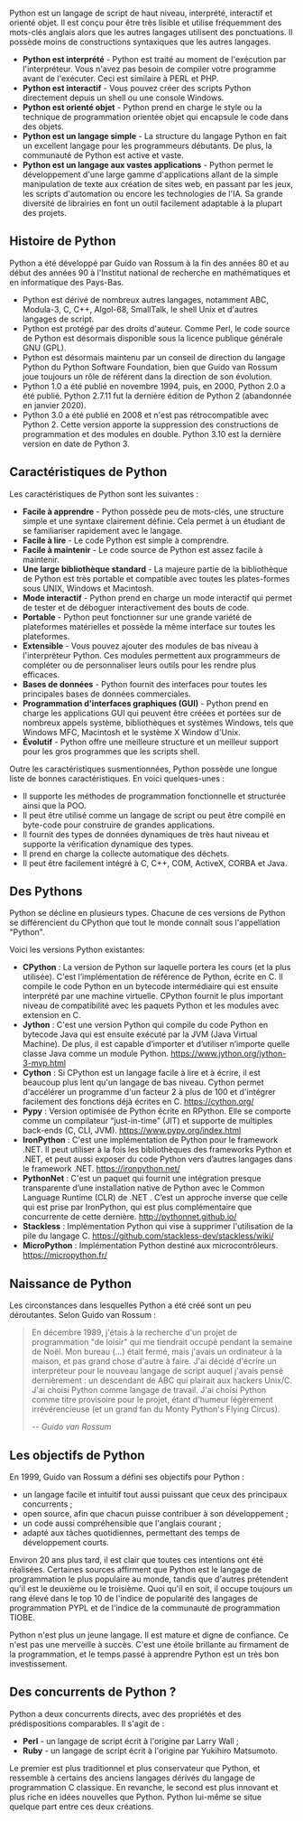 Python est un langage de script de haut niveau, interprété, interactif et orienté objet. Il est conçu pour être très lisible et utilise fréquemment des mots-clés anglais alors que les autres langages utilisent des ponctuations. Il possède moins de constructions syntaxiques que les autres langages.

- **Python est interprété** - Python est traité au moment de l'exécution par l'interpréteur. Vous n'avez pas besoin de compiler votre programme avant de l'exécuter. Ceci est similaire à PERL et PHP.
- **Python est interactif** - Vous pouvez créer des scripts Python directement depuis un shell ou une console Windows.
- **Python est orienté objet** - Python prend en charge le style ou la technique de programmation orientée objet qui encapsule le code dans des objets.
- **Python est un langage simple** - La structure du langage Python en fait un excellent langage pour les programmeurs débutants. De plus, la communauté de Python est active et vaste.
- **Python est un langage aux vastes applications** - Python permet le développement d'une large gamme d'applications allant de la simple manipulation de texte aux création de sites web, en passant par les jeux, les scripts d'automation ou encore les technologies de l'IA. Sa grande diversité de librairies en font un outil facilement adaptable à la plupart des projets.

## Histoire de Python

Python a été développé par Guido van Rossum à la fin des années 80 et au début des années 90 à l'Institut national de recherche en mathématiques et en informatique des Pays-Bas.

- Python est dérivé de nombreux autres langages, notamment ABC, Modula-3, C, C++, Algol-68, SmallTalk, le shell Unix et d'autres langages de script.
- Python est protégé par des droits d'auteur. Comme Perl, le code source de Python est désormais disponible sous la licence publique générale GNU (GPL).
- Python est désormais maintenu par un conseil de direction du langage Python du Python Software Foundation, bien que Guido van Rossum joue toujours un rôle de référent dans la direction de son évolution.
- Python 1.0 a été publié en novembre 1994, puis, en 2000, Python 2.0 a été publié. Python 2.7.11 fut la dernière édition de Python 2 (abandonnée en janvier 2020).
- Python 3.0 a été publié en 2008 et n'est pas rétrocompatible avec Python 2. Cette version apporte la suppression des constructions de programmation et des modules en double. Python 3.10 est la dernière version en date de Python 3.

## Caractéristiques de Python

Les caractéristiques de Python sont les suivantes :

- **Facile à apprendre** - Python possède peu de mots-clés, une structure simple et une syntaxe clairement définie. Cela permet à un étudiant de se familiariser rapidement avec le langage.
- **Facile à lire** - Le code Python est simple à comprendre.
- **Facile à maintenir** - Le code source de Python est assez facile à maintenir.
- **Une large bibliothèque standard** - La majeure partie de la bibliothèque de Python est très portable et compatible avec toutes les plates-formes sous UNIX, Windows et Macintosh.
- **Mode interactif** - Python prend en charge un mode interactif qui permet de tester et de déboguer interactivement des bouts de code.
- **Portable** - Python peut fonctionner sur une grande variété de plateformes matérielles et possède la même interface sur toutes les plateformes.
- **Extensible** - Vous pouvez ajouter des modules de bas niveau à l'interpréteur Python. Ces modules permettent aux programmeurs de compléter ou de personnaliser leurs outils pour les rendre plus efficaces.
- **Bases de données** - Python fournit des interfaces pour toutes les principales bases de données commerciales.
- **Programmation d'interfaces graphiques (GUI)** - Python prend en charge les applications GUI qui peuvent être créées et portées sur de nombreux appels système, bibliothèques et systèmes Windows, tels que Windows MFC, Macintosh et le système X Window d'Unix.
- **Évolutif** - Python offre une meilleure structure et un meilleur support pour les gros programmes que les scripts shell.

Outre les caractéristiques susmentionnées, Python possède une longue liste de bonnes caractéristiques. En voici quelques-unes :

- Il supporte les méthodes de programmation fonctionnelle et structurée ainsi que la POO.
- Il peut être utilisé comme un langage de script ou peut être compilé en byte-code pour construire de grandes applications.
- Il fournit des types de données dynamiques de très haut niveau et supporte la vérification dynamique des types.
- Il prend en charge la collecte automatique des déchets.
- Il peut être facilement intégré à C, C++, COM, ActiveX, CORBA et Java.

## Des Pythons

Python se décline en plusieurs types. Chacune de ces versions de Python se différencient du CPython que tout le monde connaît sous l'appellation "Python". 

Voici les versions Python existantes:

- **CPython** : La version de Python sur laquelle portera les cours (et la plus utilisée). C'est l’implémentation de référence de Python, écrite en C. Il compile le code Python en un bytecode intermédiaire qui est ensuite interprété par une machine virtuelle. CPython fournit le plus important niveau de compatibilité avec les paquets Python et les modules avec extension en C.
- **Jython** : C'est une version Python qui compile du code Python en bytecode Java qui est ensuite exécuté par la JVM (Java Virtual Machine). De plus, il est capable d’importer et d’utiliser n’importe quelle classe Java comme un module Python. <a href="https://www.jython.org/jython-3-mvp.html" target="_blank" title="Jython">https://www.jython.org/jython-3-mvp.html</a>
- **Cython** :   Si CPython est un langage  facile à lire et à écrire,  il est beaucoup plus lent  qu'un langage de bas niveau.  Cython permet d'accélérer un programme d'un facteur 2 à plus de 100 et d'intégrer facilement des fonctions déjà écrites en C. <a href="https://cython.org/" target="_blank" title="Cython">https://cython.org/</a>
- **Pypy** : Version optimisée de Python écrite en RPython. Elle se comporte comme un compilateur “just-in-time” (JIT) et supporte de multiples back-ends (C, CLI, JVM). <a href="https://www.pypy.org/index.html" target="_blank" title="Pypy">https://www.pypy.org/index.html</a>
- **IronPython** : C'est une implémentation de Python pour le framework .NET. Il peut utiliser à la fois les bibliothèques des frameworks Python et .NET, et peut aussi exposer du code Python vers d’autres langages dans le framework .NET. <a href="https://ironpython.net/" target="_blank" title="IronPython">https://ironpython.net/</a>
- **PythonNet** : C'est un paquet qui fournit une intégration presque transparente d’une installation native de Python avec le Common Language Runtime (CLR) de .NET . C’est un approche inverse que celle qui est prise par IronPython, qui est plus complémentaire que concurrente de cette dernière. <a href="http://pythonnet.github.io/" target="_blank" title="PythonNet">http://pythonnet.github.io/</a>
- **Stackless** : Implémentation Python qui vise à supprimer l'utilisation de la pile du langage C. <a href="https://github.com/stackless-dev/stackless/wiki/" target="_blank" title="Stackless">https://github.com/stackless-dev/stackless/wiki/</a>
- **MicroPython** : Implémentation Python destiné aux microcontrôleurs. <a href="https://micropython.fr/" target="_blank" title="MicroPython">https://micropython.fr/</a>

## Naissance de Python

Les circonstances dans lesquelles Python a été créé sont un peu déroutantes. Selon Guido van Rossum :

> En décembre 1989, j'étais à la recherche d'un projet de programmation "de loisir" qui me tiendrait occupé pendant la semaine de Noël. Mon bureau (...) était fermé, mais j'avais un ordinateur à la maison, et pas grand chose d'autre à faire. J'ai décidé d'écrire un interpréteur pour le nouveau langage de script auquel j'avais pensé dernièrement : un descendant de ABC qui plairait aux hackers Unix/C. J'ai choisi Python comme langage de travail. J'ai choisi Python comme titre provisoire pour le projet, étant d'humeur légèrement irrévérencieuse (et un grand fan du Monty Python's Flying Circus).
> 
> -- <cite>Guido van Rossum</cite>

## Les objectifs de Python

En 1999, Guido van Rossum a défini ses objectifs pour Python :

- un langage facile et intuitif tout aussi puissant que ceux des principaux concurrents ;
- open source, afin que chacun puisse contribuer à son développement ;
- un code aussi compréhensible que l'anglais courant ;
- adapté aux tâches quotidiennes, permettant des temps de développement courts.

Environ 20 ans plus tard, il est clair que toutes ces intentions ont été réalisées. Certaines sources affirment que Python est le langage de programmation le plus populaire au monde, tandis que d'autres prétendent qu'il est le deuxième ou le troisième.
Quoi qu'il en soit, il occupe toujours un rang élevé dans le top 10 de l'indice de popularité des langages de programmation PYPL et de l'indice de la communauté de programmation TIOBE.

Python n'est plus un jeune langage. Il est mature et digne de confiance. Ce n'est pas une merveille à succès. C'est une étoile brillante au firmament de la programmation, et le temps passé à apprendre Python est un très bon investissement.

## Des concurrents de Python ?

Python a deux concurrents directs, avec des propriétés et des prédispositions comparables. Il s'agit de :

- **Perl** - un langage de script écrit à l'origine par Larry Wall ;
- **Ruby** - un langage de script écrit à l'origine par Yukihiro Matsumoto.

Le premier est plus traditionnel et plus conservateur que Python, et ressemble à certains des anciens langages dérivés du langage de programmation C classique. En revanche, le second est plus innovant et plus riche en idées nouvelles que Python. Python lui-même se situe quelque part entre ces deux créations.
